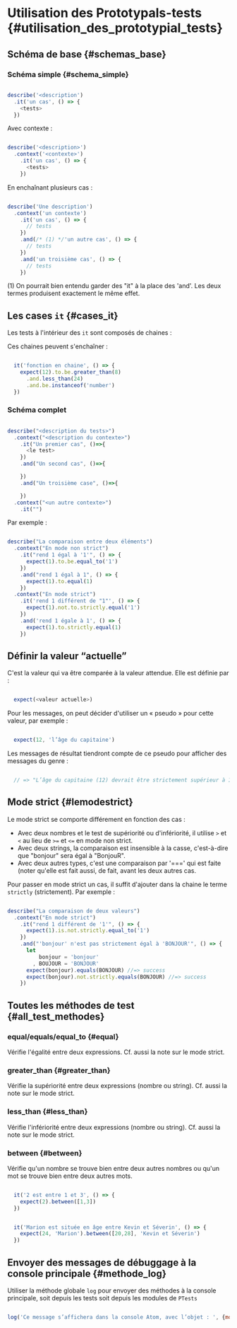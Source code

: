 # Utilisation des Prototypals-tests {#utilisation_des_prototypial_tests}

## Schéma de base {#schemas_base}

### Schéma simple {#schema_simple}

```js

describe('<description')
  .it('un cas', () => {
    <tests>
  })

```

Avec contexte :

```js

describe('<description>')
  .context('<contexte>')
    .it('un cas', () => {
      <tests>
    })

```

En enchaînant plusieurs cas :

```js

describe('Une description')
  .context('un contexte')
    .it('un cas', () => {
      // tests
    })
    .and(/* (1) */'un autre cas', () => {
      // tests
    })
    .and('un troisième cas', () => {
      // tests
    })

```

(1) On pourrait bien entendu garder des "it" à la place des 'and'. Les deux termes produisent exactement le même effet.

## Les cases `it` {#cases_it}

Les tests à l'intérieur des `it` sont composés de chaines :


Ces chaines peuvent s'enchaîner :

```js

  it('fonction en chaine', () => {
    expect(12).to.be.greater_than(8)
      .and.less_than(24)
      .and.be.instanceof('number')
  })
```

### Schéma complet

```js

describe("<description du tests>")
  .context("<description du contexte>")
    .it("Un premier cas", ()=>{
      <le test>
    })
    .and("Un second cas", ()=>{

    })
    .and("Un troisième case", ()=>{

    })
  .context("<un autre contexte>")
    .it("")

```
Par exemple :

```js

describe("La comparaison entre deux éléments")
  .context("En mode non strict")
    .it("rend 1 égal à '1'", () => {
      expect(1).to.be.equal_to('1')
    })
    .and("rend 1 égal à 1", () => {
      expect(1).to.equal(1)
    })
  .context("En mode strict")
    .it('rend 1 différent de "1"', () => {
      expect(1).not.to.strictly.equal('1')
    })
    .and('rend 1 égale à 1', () => {
      expect(1).to.strictly.equal(1)
    })

```


## Définir la valeur “actuelle”

C'est la valeur qui va être comparée à la valeur attendue. Elle est définie par :

```js

  expect(<valeur actuelle>)

```

Pour les messages, on peut décider d'utiliser un « pseudo » pour cette valeur, par exemple :

```js

  expect(12, 'l’âge du capitaine')

```

Les messages de résultat tiendront compte de ce pseudo pour afficher des messages du genre :

```js

  // => "L’âge du capitaine (12) devrait être strictement supérieur à 12."

```

## Mode strict {#lemodestrict}

Le mode strict se comporte différement en fonction des cas :

* Avec deux nombres et le test de supériorité ou d'infériorité, il utilise `>` et `<` au lieu de `>=` et `<=` en mode non strict.
* Avec deux strings, la comparaison est insensible à la casse, c'est-à-dire que "bonjour" sera égal à "BonjouR".
* Avec deux autres types, c'est une comparaison par '===' qui est faite (noter qu'elle est fait aussi, de fait, avant les deux autres cas.


Pour passer en mode strict un cas, il suffit d'ajouter dans la chaine le terme `strictly` (strictement). Par exemple :

```js

describe("La comparaison de deux valeurs")
  .context("En mode strict")
    .it("rend 1 différent de '1'", () => {
      expect(1).is.not.strictly.equal_to('1')
    })
    .and("'bonjour' n'est pas strictement égal à 'BONJOUR'", () => {
      let
          bonjour = 'bonjour'
        , BOUJOUR = 'BONJOUR'
      expect(bonjour).equals(BONJOUR) //=> success
      expect(bonjour).not.strictly.equals(BONJOUR) //=> success
    })
```


## Toutes les méthodes de test {#all_test_methodes}

### equal/equals/equal_to {#equal}

Vérifie l'égalité entre deux expressions. Cf. aussi la note sur le mode strict.

### greater_than {#greater_than}

Vérifie la supériorité entre deux expressions (nombre ou string). Cf. aussi la note sur le mode strict.

### less_than {#less_than}

Vérifie l'infériorité entre deux expressions (nombre ou string). Cf. aussi la note sur le mode strict.

### between {#between}

Vérifie qu'un nombre se trouve bien entre deux autres nombres ou qu'un mot se trouve bien entre deux autres mots.

```js

  it('2 est entre 1 et 3', () => {
    expect(2).between([1,3])
  })

```

```js

  it('Marion est située en âge entre Kevin et Séverin', () => {
    expect(24, 'Marion').between([20,28], 'Kevin et Séverin')
  })

```


## Envoyer des messages de débuggage à la console principale {#methode_log}

Utiliser la méthode globale `log` pour envoyer des méthodes à la console principale, soit depuis les tests soit depuis les modules de `PTests`

```js

log('Ce message s’affichera dans la console Atom, avec l’objet : ', {mon: "Objet"})

```
